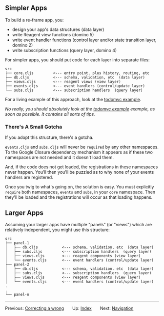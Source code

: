
## Simpler Apps

To build a re-frame app, you:
  - design your app's data structures (data layer)
  - write Reagent view functions (domino 5)
  - write event handler functions (control layer and/or state transition layer, domino 2)
  - write subscription functions (query layer, domino 4)

For simpler apps, you should put code for each layer into separate files:
```
src
├── core.cljs         <--- entry point, plus history, routing, etc
├── db.cljs           <--- schema, validation, etc  (data layer)
├── views.cljs        <--- reagent views (view layer)
├── events.cljs       <--- event handlers (control/update layer)
└── subs.cljs         <--- subscription handlers  (query layer)
```

For a living example of this approach, look at the [todomvc example](https://github.com/Day8/re-frame/tree/master/examples/todomvc).

*No really, you should absolutely look at the [todomvc example](https://github.com/Day8/re-frame/tree/master/examples/todomvc) example, as soon as possible. It contains all sorts of tips.*

### There's A Small Gotcha

If you adopt this structure, there's a gotcha. 

`events.cljs` and `subs.cljs` will never be `required` by any other 
namespaces. To the Google Closure dependency mechanism it appears as 
if these two namespaces are not needed and it doesn't load them.

And, if the code does not get loaded, the registrations in these namespaces
never happen. You'll then you'll be puzzled as to why none of your events handlers 
are registered.

Once you twig to what's going on, the solution is easy.  You must 
explicitly `require` both namespaces, `events` and `subs`, in your `core` 
namespace. Then they'll be loaded and the registrations will occur 
as that loading happens. 

## Larger Apps

Assuming your larger apps have multiple "panels" (or "views") which are 
relatively independent, you might use this structure:
```
src
├── panel-1
│   ├── db.cljs           <--- schema, validation, etc  (data layer)
│   ├── subs.cljs         <--- subscription handlers  (query layer)
│   ├── views.cljs        <--- reagent components (view layer)
│   └── events.cljs       <--- event handlers (control/update layer)
├── panel-2
│   ├── db.cljs           <--- schema, validation. etc  (data layer)
│   ├── subs.cljs         <--- subscription handlers  (query layer)
│   ├── views.cljs        <--- reagent components (view layer)
│   └── events.cljs       <--- event handlers (control/update layer)
.
.
└── panel-n
```

*** 

Previous:  [Correcting a wrong](SubscriptionsCleanup.md)&nbsp;&nbsp;&nbsp;&nbsp;&nbsp;&nbsp;
Up:  [Index](README.md)&nbsp;&nbsp;&nbsp;&nbsp;&nbsp;&nbsp;
Next:  [Navigation](Navigation.md)  


<!-- START doctoc generated TOC please keep comment here to allow auto update -->
<!-- DON'T EDIT THIS SECTION, INSTEAD RE-RUN doctoc TO UPDATE -->
<!-- END doctoc generated TOC please keep comment here to allow auto update -->
